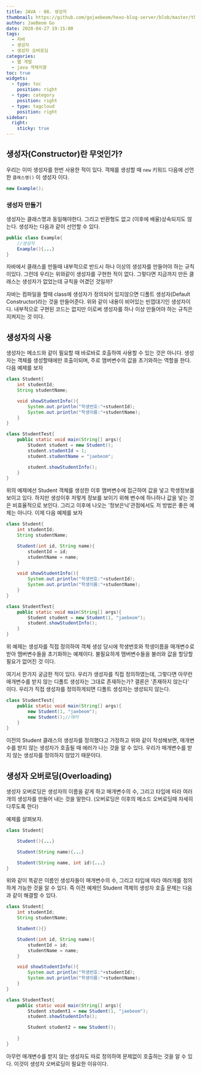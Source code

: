 ```yaml
---
title: JAVA - 08. 생성자
thumbnail: https://github.com/gojaebeom/hexo-blog-server/blob/master/themes/icarus/source/images/%EC%9E%90%EB%B0%94/java-thumbnail.jpg?raw=true
author: JaeBeom Go
date: 2020-04-27 19:15:00
tags:
  - 자바
  - 생성자
  - 생성자 오버로딩
categories:
  - 웹 개발
  - java 객체지향
toc: true
widgets:
  - type: toc
    position: right
  - type: category
    position: right
  - type: tagcloud
    position: right
sidebar:
  right:
    sticky: true
---
```


## 생성자(Constructor)란 무엇인가?
우리는 이미 생성자를 한번 사용한 적이 있다. 객체를 생성할 때 `new` 키워드 다음에 선언한 `클래스명()` 이 생성자 이다. <!-- more -->
```java
new Example();
```

### 생성자 만들기
생성자는 클래스명과 동일해야한다. 그리고 반환형도 없고 (이후에 배울)상속되지도 않는다. 생성자는 다음과 같이 선언할 수 있다. 

```java
public class Example{
    //생성자
    Example(){...}
}
```
자바에서 클래스를 만들때 내부적으로 반드시 하나 이상의 생성자를 만들어야 하는 규칙이있다. 그런데 우리는 위와같이 생성자를 구현한 적이 없다. 그렇다면 지금까지 만든 클래스는 생성자가 없었는데 규칙을 어겼던 것일까?

자바는 컴파일을 할때 class에 생성자가 정의되어 있지않으면 디폴트 생성자(Default Constructor)라는 것을 만들어준다. 위와 같이 내용이 비어있는 빈껍대기인 생성자이다. 내부적으로 구현된 코드는 없지만 이로써 생성자를 하나 이상 만들어야 하는 규칙은 지켜지는 것 이다.

## 생성자의 사용
생성자는 메소드와 같이 필요할 때 바로바로 호출하여 사용할 수 있는 것은 아니다. 생성자는 객체를 생성할때에만 호출이되며, 주로 맴버변수의 값을 초기와하는 역할을 한다. 다음 예제를 보자

```java
class Student{
    int studentId;
    String studentName;

    void showStudentInfo(){
        System.out.println("학생번호:"+studentId);
        System.out.println("학생이름:"+studentName);
    }
}

class StudentTest{
    public static void main(String[] args){
        Student student = new Student();
        student.studentId = 1;
        student.studentName = "jaebeom";

        student.showStudentInfo();
    }
}
```
위의 예제에선 Student 객체를 생성한 이후 맴버변수에 접근하여 값을 넣고 학생정보를 보이고 있다. 하지만 생성이후 저렇게 정보를 보이기 위해 변수에 하나하나 값을 넣는 것은 비효율적으로 보인다. 그리고 이후에 나오는 '정보은닉'관점에서도 저 방법은 좋은 예제는 아니다. 이제 다음 예제를 보자

```java
class Student{
    int studentId;
    String studentName;

    Student(int id, String name){
        studentId = id;
        studentName = name;
    }

    void showStudentInfo(){
        System.out.println("학생번호:"+studentId);
        System.out.println("학생이름:"+studentName);
    }
}

class StudentTest{
    public static void main(String[] args){
        Student student = new Student(1, "jaebeom");
        student.showStudentInfo();
    }
}
```

위 예제는 생성자를 직접 정의하여 객체 생성 당시에 학생번호와 학생이름을 매개변수로 받아 맴버변수들을 초기화하는 예제이다. 불필요하게 맴버변수들을 불러와 값을 할당할 필요가 없어진 것 이다. 

여기서 한가지 궁금한 적이 있다. 우리가 생성자를 직접 정의하였는데, 그렇다면 아무런 매개변수를 받지 않는 디폴트 생성자는 그대로 존재하는가? 결론은 '존재하지 않는다' 이다. 우리가 직접 생성자를 정의하게되면 디폴트 생성자는 생성되지 않는다. 

```java
class StudentTest{
    public static void main(String[] args){
        new Student(1, "jaebeom"); 
        new Student();//에러
    }
}
```
이전의 Student 클래스의 생성자를 정의했다고 가정하고 위와 같이 작성해보면, 매개변수를 받지 않는 생성자가 호출될 때 에러가 나는 것을 알 수 있다. 우리가 매개변수를 받지 않는 생성자를 정의하지 않았기 때문이다.

## 생성자 오버로딩(Overloading)
생성자 오버로딩은 생성자의 이름을 같게 하고 매개변수의 수, 그리고 타입에 따라 여러개의 생성자를 만들어 내는 것을 말한다. (오버로딩은 이후의 메소드 오버로딩때 자세히 다루도록 한다)

예제를 살펴보자.
```java
class Student{

    Student(){...}

    Student(String name){...}

    Student(String name, int id){...}
}
```

위와 같이 똑같은 이름인 생성자들이 매개변수의 수, 그리고 타입에 따라 여러개를 정의하게 가능한 것을 알 수 있다. 즉 이전 예제인 Student 객체의 생성자 호출 문제는 다음과 같이 해결할 수 있다.

```java
class Student{
    int studentId;
    String studentName;

    Student(){}

    Student(int id, String name){
        studentId = id;
        studentName = name;
    }

    void showStudentInfo(){
        System.out.println("학생번호:"+studentId);
        System.out.println("학생이름:"+studentName);
    }
}

class StudentTest{
    public static void main(String[] args){
        Student student1 = new Student(1, "jaebeom");
        student.showStudentInfo();

        Student student2 = new Student();
        
    }
}
```
아무런 매개변수를 받지 않는 생성자도 따로 정의하여 문제없이 호출하는 것을 알 수 있다. 이것이 생성자 오버로딩이 필요한 이유이다.
